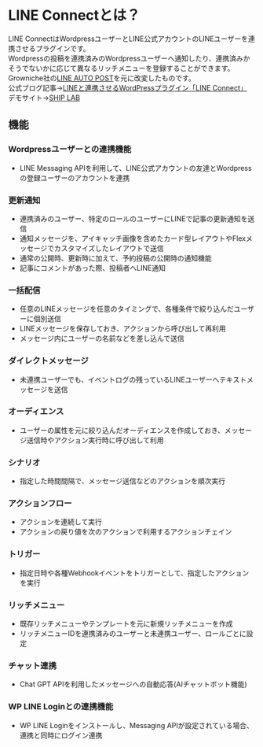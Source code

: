 # LINE Connectとは？

LINE ConnectはWordpressユーザーとLINE公式アカウントのLINEユーザーを連携させるプラグインです。  
Wordpressの投稿を連携済みのWordpressユーザーへ通知したり、連携済みかそうでないかに応じて異なるリッチメニューを登録することができます。  
Growniche社の[LINE AUTO POST](https://s-page.biz/line-auto-post/#home)を元に改変したものです。  
公式ブログ記事→[LINEと連携させるWordPressプラグイン「LINE Connect」](https://blog.shipweb.jp/lineconnect/)  
デモサイト→[SHIP LAB](https://gpt.shipweb.jp/)  

## 機能 
### Wordpressユーザーとの連携機能
* LINE Messaging APIを利用して、LINE公式アカウントの友達とWordpressの登録ユーザーのアカウントを連携
### 更新通知
* 連携済みのユーザー、特定のロールのユーザーにLINEで記事の更新通知を送信
* 通知メッセージを、アイキャッチ画像を含めたカード型レイアウトやFlexメッセージでカスタマイズしたレイアウトで送信
* 通常の公開時、更新時に加えて、予約投稿の公開時の通知機能
* 記事にコメントがあった際、投稿者へLINE通知
### 一括配信
* 任意のLINEメッセージを任意のタイミングで、各種条件で絞り込んだユーザーに個別送信
* LINEメッセージを保存しておき、アクションから呼び出して再利用
* メッセージ内にユーザーの名前などを差し込んで送信
### ダイレクトメッセージ
* 未連携ユーザーでも、イベントログの残っているLINEユーザーへテキストメッセージを送信
### オーディエンス
* ユーザーの属性を元に絞り込んだオーディエンスを作成しておき、メッセージ送信時やアクション実行時に呼び出して利用
### シナリオ
* 指定した時間間隔で、メッセージ送信などのアクションを順次実行
### アクションフロー
* アクションを連続して実行
* アクションの戻り値を次のアクションで利用するアクションチェイン
### トリガー
* 指定日時や各種Webhookイベントをトリガーとして、指定したアクションを実行
### リッチメニュー
* 既存リッチメニューやテンプレートを元に新規リッチメニューを作成
* リッチメニューIDを連携済みのユーザーと未連携ユーザー、ロールごとに設定
### チャット連携
* Chat GPT APIを利用したメッセージへの自動応答(AIチャットボット機能)
### WP LINE Loginとの連携機能
* WP LINE Loginをインストールし、Messaging APIが設定されている場合、連携と同時にログイン連携
